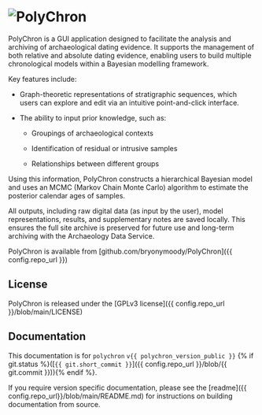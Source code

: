 # ![PolyChron](assets/img/logo.png)

PolyChron is a GUI application designed to facilitate the analysis and archiving of archaeological dating evidence. 
It supports the management of both relative and absolute dating evidence, enabling users to build multiple chronological models within a Bayesian modelling framework.

Key features include:

- Graph-theoretic representations of stratigraphic sequences, which users can explore and edit via an intuitive point-and-click interface.

- The ability to input prior knowledge, such as:

    - Groupings of archaeological contexts

    - Identification of residual or intrusive samples

    - Relationships between different groups

Using this information, PolyChron constructs a hierarchical Bayesian model and uses an MCMC (Markov Chain Monte Carlo) algorithm to estimate the posterior calendar ages of samples.

All outputs, including raw digital data (as input by the user), model representations, results, and supplementary notes are saved locally.
This ensures the full site archive is preserved for future use and long-term archiving with the Archaeology Data Service.

PolyChron is available from [github.com/bryonymoody/PolyChron]({{ config.repo_url }})

## License

PolyChron is released under the [GPLv3 license]({{ config.repo_url }}/blob/main/LICENSE)

## Documentation

This documentation is for `polychron` `v{{ polychron_version_public }}` {% if git.status %}([`{{ git.short_commit }}`]({{ config.repo_url }}/blob/{{ git.commit }})){% endif %}.

If you require version specific documentation, please see the [readme]({{ config.repo_url}}/blob/main/README.md) for instructions on building documentation from source.
